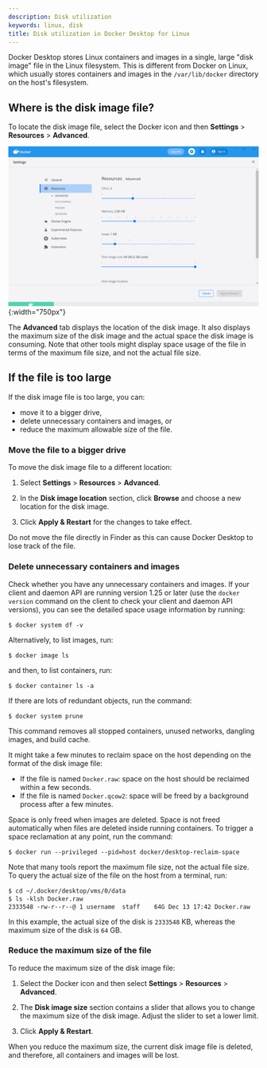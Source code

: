 ```yaml
---
description: Disk utilization
keywords: linux, disk
title: Disk utilization in Docker Desktop for Linux
---
```


Docker Desktop stores Linux containers and images in a single, large "disk image" file in the Linux filesystem. This is different from Docker on Linux, which usually stores containers and images in the `/var/lib/docker` directory on the host's filesystem.

## Where is the disk image file?

To locate the disk image file, select the Docker icon and then
**Settings** > **Resources** > **Advanced**.

![Disk preferences](images/menu/prefs-advanced.png){:width="750px"}

The **Advanced** tab displays the location of the disk image. It also displays the maximum size of the disk image and the actual space the disk image is consuming. Note that other tools might display space usage of the file in terms of the maximum file size, and not the actual file size.

## If the file is too large

If the disk image file is too large, you can:

- move it to a bigger drive,
- delete unnecessary containers and images, or
- reduce the maximum allowable size of the file.

### Move the file to a bigger drive

To move the disk image file to a different location:

1. Select **Settings** > **Resources** > **Advanced**.

2. In the **Disk image location** section, click **Browse** and choose a new location for the disk image.

3. Click **Apply & Restart** for the changes to take effect.

Do not move the file directly in Finder as this can cause Docker Desktop to lose track of the file.

### Delete unnecessary containers and images

Check whether you have any unnecessary containers and images. If your client and daemon API are running version 1.25 or later (use the `docker version` command on the client to check your client and daemon API versions), you can see the detailed space usage information by running:

```console
$ docker system df -v
```

Alternatively, to list images, run:

```console
$ docker image ls
```

and then, to list containers, run:

```console
$ docker container ls -a
```

If there are lots of redundant objects, run the command:

```console
$ docker system prune
```

This command removes all stopped containers, unused networks, dangling images, and build cache.

It might take a few minutes to reclaim space on the host depending on the format of the disk image file:

- If the file is named `Docker.raw`: space on the host should be reclaimed within a few seconds.
- If the file is named `Docker.qcow2`: space will be freed by a background process after a few minutes.

Space is only freed when images are deleted. Space is not freed automatically when files are deleted inside running containers. To trigger a space reclamation at any point, run the command:

```console
$ docker run --privileged --pid=host docker/desktop-reclaim-space
```

Note that many tools report the maximum file size, not the actual file size.
To query the actual size of the file on the host from a terminal, run:

```console
$ cd ~/.docker/desktop/vms/0/data
$ ls -klsh Docker.raw
2333548 -rw-r--r--@ 1 username  staff    64G Dec 13 17:42 Docker.raw
```

In this example, the actual size of the disk is `2333548` KB, whereas the maximum size of the disk is `64` GB.

### Reduce the maximum size of the file

To reduce the maximum size of the disk image file:

1. Select the Docker icon and then select **Settings** > **Resources** > **Advanced**.

2. The **Disk image size** section contains a slider that allows you to change the maximum size of the disk image. Adjust the slider to set a lower limit.

3. Click **Apply & Restart**.

When you reduce the maximum size, the current disk image file is deleted, and therefore, all containers and images will be lost.
